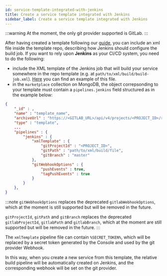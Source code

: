 ```yaml
---
id: service-template-integrated-with-jenkins
title: Create a service template integrated with Jenkins
sidebar_label: Create a service template integrated with Jenkins
---
```


:::warning
At the moment, the only git provider supported is GitLab.
:::

After having created a template following our [guide](/marketplace/add_to_marketplace/add_item_by_type/add_template_or_example.md), you can include an xml file inside the template repo, describing how
Jenkins should configure the build job.
If you want to rely upon **Jenkins** as your CI/CD system, you need to do the following:

- include the XML template of the Jenkins job that will build your service somewhere in the repo template (e.g. at `path/to/xml/build/build-job.xml`). [Here](/docs_files_to_download/build-job.xml) you
can find an example of this file.
- in the `marketplace` collection on MongoDB, the object correpsonding to your template must contain a `pipelines.jenkins` field structured as in the example below:

```json
{
    "_id" : ,
    "name" : "template_name",
    "archiveUrl" : "https://<GITLAB_URL>/api/v4/projects/<PROJECT_ID>/repository/archive.tar.gz",
    "type" : "template",
    ...
    "pipelines" : {
        "jenkins" : {
            "xmlTemplate" : {
                "gitProjectId" : "<PROJECT_ID>",
                "gitPath" : "path/to/xml/build/file",
                "gitBranch" : "master"
            },
            "gitWebhookOptions" : {
                "pushEvents" : true,
                "tagPushEvents" : true
            }
        }
    },
}
```

:::note
`gitWebhookOptions` replaces the deprecated `gitlabWebhookOptions`, which at the moment is still supported but will be removed in the future.

`gitProjectId`, `gitPath` and `gitBranch` replaces the deprecated `gitlabProjectId`, `gitlabPath` and `gitlabBranch`, which at the moment are still supported but will be removed in the future.
:::

The `xmlTemplate` pipeline file can contain `%SECRET_TOKEN%`, which will be replaced by a secret token generated by the Console and used by the git provider Webhook.

In this way, when you create a new service from this template, the relative build pipeline will be automatically created on Jenkins, and the corresponding webhook will be set on the git provider.
